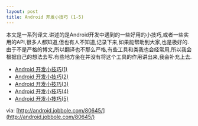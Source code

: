 ```yaml
---
layout: post
title: Android 开发小技巧 (1-5)
---
```


本文是一系列译文.讲述的是Android开发中遇到的一些好用的小技巧,或者一些实用的API,很多人都知道,但也有人不知道,记录下来,如果能帮助到大家,也是极好的.由于不是严格的博文,所以翻译也不那么严格,有些工具和类我也会经常用,所以我会根据自己的想法去写.有些地方坐在并没有将这个工具的作用讲出来,我会补充上去.

* [Android 开发小技巧(1)](http://android.jobbole.com/80645/) 
* [Android 开发小技巧(2)](http://android.jobbole.com/80647/) 
* [Android 开发小技巧(3)](http://android.jobbole.com/80841/) 
* [Android 开发小技巧(4)](http://android.jobbole.com/80843/) 
* [Android 开发小技巧(5)](http://android.jobbole.com/80845/) 



via: [http://android.jobbole.com/80645/](http://android.jobbole.com/80645/)



